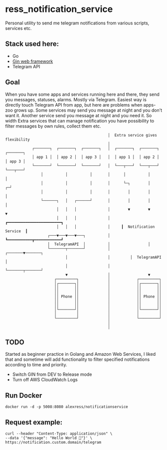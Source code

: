 # ress_notification_service

Personal utility to send me telegram notifications from various scripts, services etc.

## Stack used here:
- Go
- [Gin web framework](https://github.com/gin-gonic/gin)
- Telegram API

## Goal

When you have some apps and services running here and there, they send you messages, statuses, alarms. Mostly via Telegram. Easiest way is directly touch Telegram API from app, but here are problems when apps-zoo grows up. Some services may send you message at night and you don't want it. Another service send you message at night and you need it. So width Extra services that can manage notification you have possibility to filter messages by own rules, collect them etc.


                                                  │  Extra service gives flexibility   
                                                  │                                 
                ┌───────┐  ┌───────┐  ┌───────┐   │  ┌───────┐  ┌───────┐  ┌───────┐
                │ app 1 │  │ app 2 │  │ app 3 │   │  │ app 1 │  │ app 2 │  │ app 3 │
                └───────┘  └───────┘  └───────┘   │  └───┬───┘  └───┬───┘  └───┬───┘
                    │          │          │       │      │          │          │    
                    │          │          │       │      └─┐        │        ┌─┘    
                    │          │          │       │        │        │        │      
                    └──────┐   │   ┌──────┘       │        │        │        │      
                           │   │   │              │        ▼        ▼        ▼      
                           │   │   │              │     ┏━━━━━━━━━━━━━━━━━━━━━━━━┓  
                           │   │   │              │     ┃  Notification Service  ┃  
                       ┌───▼───▼───▼───┐          │     ┗━━━━━━━━━━━┳━━━━━━━━━━━━┛  
                       │  TelegramAPI  │          │                 │               
                       └───────┬───────┘          │         ┌───────▼───────┐       
                               │                  │         │  TelegramAPI  │       
                               │                  │         └───────┬───────┘       
                               ▼                  │                 ▼               
                          ┌─────────┐             │            ┌─────────┐          
                          │┌───────┐│             │            │┌───────┐│          
                          ││       ││             │            ││       ││          
                          ││       ││             │            ││       ││          
                          ││ Phone ││             │            ││ Phone ││          
                          ││       ││             │            ││       ││          
                          ││       ││             │            ││       ││          
                          │└───────┘│             │            │└───────┘│          
                          │         │             │            │         │          
                          └─────────┘             │            └─────────┘          
                                                  │                                 
                                                  │                                 


## TODO

Started as beginner practice in Golang and Amazon Web Services, I liked that and sometime will add functionality to filter specified notifications according to time and priority.

- Switch GIN from DEV to Release mode
- Turn off AWS CloudWatch Logs

## Run Docker

    docker run -d -p 5008:8080 alexress/notificationservice

## Request example:
    curl --header "Content-Type: application/json" \
    --data '{"message": "Hello World 🐶"}' \
    https://notification.custom.domain/telegram
